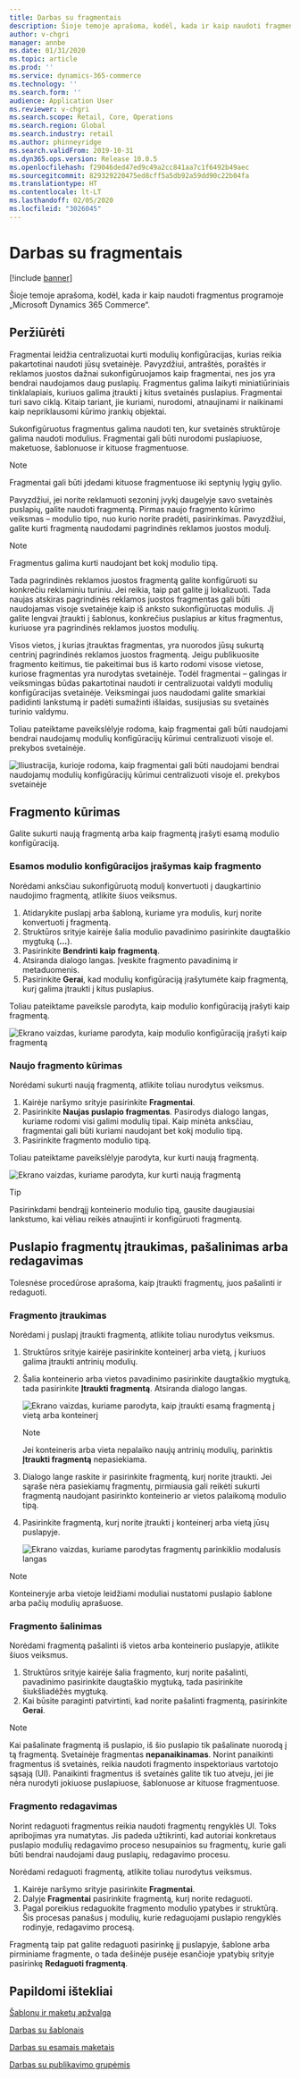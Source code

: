 ```yaml
---
title: Darbas su fragmentais
description: Šioje temoje aprašoma, kodėl, kada ir kaip naudoti fragmentus programoje „Microsoft Dynamics 365 Commerce“.
author: v-chgri
manager: annbe
ms.date: 01/31/2020
ms.topic: article
ms.prod: ''
ms.service: dynamics-365-commerce
ms.technology: ''
ms.search.form: ''
audience: Application User
ms.reviewer: v-chgri
ms.search.scope: Retail, Core, Operations
ms.search.region: Global
ms.search.industry: retail
ms.author: phinneyridge
ms.search.validFrom: 2019-10-31
ms.dyn365.ops.version: Release 10.0.5
ms.openlocfilehash: f29046ded47ed9c49a2cc841aa7c1f6492b49aec
ms.sourcegitcommit: 829329220475ed8cff5a5db92a59dd90c22b04fa
ms.translationtype: HT
ms.contentlocale: lt-LT
ms.lasthandoff: 02/05/2020
ms.locfileid: "3026045"
---
```

# <a name="work-with-fragments"></a>Darbas su fragmentais 


[!include [banner](includes/banner.md)]

Šioje temoje aprašoma, kodėl, kada ir kaip naudoti fragmentus programoje „Microsoft Dynamics 365 Commerce“.

## <a name="overview"></a>Peržiūrėti

Fragmentai leidžia centralizuotai kurti modulių konfigūracijas, kurias reikia pakartotinai naudoti jūsų svetainėje. Pavyzdžiui, antraštės, poraštės ir reklamos juostos dažnai sukonfigūruojamos kaip fragmentai, nes jos yra bendrai naudojamos daug puslapių. Fragmentus galima laikyti miniatiūriniais tinklalapiais, kuriuos galima įtraukti į kitus svetainės puslapius. Fragmentai turi savo ciklą. Kitaip tariant, jie kuriami, nurodomi, atnaujinami ir naikinami kaip nepriklausomi kūrimo įrankių objektai.

Sukonfigūruotus fragmentus galima naudoti ten, kur svetainės struktūroje galima naudoti modulius. Fragmentai gali būti nurodomi puslapiuose, maketuose, šablonuose ir kituose fragmentuose.

> [!NOTE]
> Fragmentai gali būti įdedami kituose fragmentuose iki septynių lygių gylio.

Pavyzdžiui, jei norite reklamuoti sezoninį įvykį daugelyje savo svetainės puslapių, galite naudoti fragmentą. Pirmas naujo fragmento kūrimo veiksmas – modulio tipo, nuo kurio norite pradėti, pasirinkimas. Pavyzdžiui, galite kurti fragmentą naudodami pagrindinės reklamos juostos modulį.

> [!NOTE]
> Fragmentus galima kurti naudojant bet kokį modulio tipą.

Tada pagrindinės reklamos juostos fragmentą galite konfigūruoti su konkrečiu reklaminiu turiniu. Jei reikia, taip pat galite jį lokalizuoti. Tada naujas atskiras pagrindinės reklamos juostos fragmentas gali būti naudojamas visoje svetainėje kaip iš anksto sukonfigūruotas modulis. Jį galite lengvai įtraukti į šablonus, konkrečius puslapius ar kitus fragmentus, kuriuose yra pagrindinės reklamos juostos modulių.

Visos vietos, į kurias įtrauktas fragmentas, yra nuorodos jūsų sukurtą centrinį pagrindinės reklamos juostos fragmentą. Jeigu publikuosite fragmento keitimus, tie pakeitimai bus iš karto rodomi visose vietose, kuriose fragmentas yra nurodytas svetainėje. Todėl fragmentai – galingas ir veiksmingas būdas pakartotinai naudoti ir centralizuotai valdyti modulių konfigūracijas svetainėje. Veiksmingai juos naudodami galite smarkiai padidinti lankstumą ir padėti sumažinti išlaidas, susijusias su svetainės turinio valdymu.

Toliau pateiktame paveikslėlyje rodoma, kaip fragmentai gali būti naudojami bendrai naudojamų modulių konfigūracijų kūrimui centralizuoti visoje el. prekybos svetainėje.

![Iliustracija, kurioje rodoma, kaip fragmentai gali būti naudojami bendrai naudojamų modulių konfigūracijų kūrimui centralizuoti visoje el. prekybos svetainėje](./media/fragment-figure1.png)

## <a name="create-a-fragment"></a>Fragmento kūrimas

Galite sukurti naują fragmentą arba kaip fragmentą įrašyti esamą modulio konfigūraciją.

### <a name="save-an-existing-module-configuration-as-a-fragment"></a>Esamos modulio konfigūracijos įrašymas kaip fragmento

Norėdami anksčiau sukonfigūruotą modulį konvertuoti į daugkartinio naudojimo fragmentą, atlikite šiuos veiksmus.

1. Atidarykite puslapį arba šabloną, kuriame yra modulis, kurį norite konvertuoti į fragmentą.
1. Struktūros srityje kairėje šalia modulio pavadinimo pasirinkite daugtaškio mygtuką (**...**). 
1. Pasirinkite **Bendrinti kaip fragmentą**. 
1. Atsiranda dialogo langas. Įveskite fragmento pavadinimą ir metaduomenis.
1. Pasirinkite **Gerai**, kad modulių konfigūraciją įrašytumėte kaip fragmentą, kurį galima įtraukti į kitus puslapius.

Toliau pateiktame paveiksle parodyta, kaip modulio konfigūraciją įrašyti kaip fragmentą.

![Ekrano vaizdas, kuriame parodyta, kaip modulio konfigūraciją įrašyti kaip fragmentą](./media/save-as-fragment.png)

### <a name="create-a-new-fragment"></a>Naujo fragmento kūrimas

Norėdami sukurti naują fragmentą, atlikite toliau nurodytus veiksmus.

1. Kairėje naršymo srityje pasirinkite **Fragmentai**.
1. Pasirinkite **Naujas puslapio fragmentas**. Pasirodys dialogo langas, kuriame rodomi visi galimi modulių tipai. Kaip minėta anksčiau, fragmentai gali būti kuriami naudojant bet kokį modulio tipą.
1. Pasirinkite fragmento modulio tipą.

Toliau pateiktame paveikslėlyje parodyta, kur kurti naują fragmentą.

![Ekrano vaizdas, kuriame parodyta, kur kurti naują fragmentą](./media/fragment-nav-menu.png)

> [!TIP]
> Pasirinkdami bendrąjį konteinerio modulio tipą, gausite daugiausiai lankstumo, kai vėliau reikės atnaujinti ir konfigūruoti fragmentą.

## <a name="add-remove-or-edit-fragments-on-a-page"></a>Puslapio fragmentų įtraukimas, pašalinimas arba redagavimas

Tolesnėse procedūrose aprašoma, kaip įtraukti fragmentų, juos pašalinti ir redaguoti.

### <a name="add-a-fragment"></a>Fragmento įtraukimas

Norėdami į puslapį įtraukti fragmentą, atlikite toliau nurodytus veiksmus.

1. Struktūros srityje kairėje pasirinkite konteinerį arba vietą, į kuriuos galima įtraukti antrinių modulių.
1. Šalia konteinerio arba vietos pavadinimo pasirinkite daugtaškio mygtuką, tada pasirinkite **Įtraukti fragmentą**. Atsiranda dialogo langas.

    ![Ekrano vaizdas, kuriame parodyta, kaip įtraukti esamą fragmentą į vietą arba konteinerį](./media/add-fragment.png)
 
    > [!NOTE]
    > Jei konteineris arba vieta nepalaiko naujų antrinių modulių, parinktis **Įtraukti fragmentą** nepasiekiama.
    
1. Dialogo lange raskite ir pasirinkite fragmentą, kurį norite įtraukti. Jei sąraše nėra pasiekiamų fragmentų, pirmiausia gali reikėti sukurti fragmentą naudojant pasirinkto konteinerio ar vietos palaikomą modulio tipą.
1. Pasirinkite fragmentą, kurį norite įtraukti į konteinerį arba vietą jūsų puslapyje.

    ![Ekrano vaizdas, kuriame parodytas fragmentų parinkiklio modalusis langas](./media/fragment-picker.png)

> [!NOTE]
> Konteineryje arba vietoje leidžiami moduliai nustatomi puslapio šablone arba pačių modulių aprašuose.

### <a name="remove-a-fragment"></a>Fragmento šalinimas

Norėdami fragmentą pašalinti iš vietos arba konteinerio puslapyje, atlikite šiuos veiksmus.

1. Struktūros srityje kairėje šalia fragmento, kurį norite pašalinti, pavadinimo pasirinkite daugtaškio mygtuką, tada pasirinkite šiukšliadėžės mygtuką.
1. Kai būsite paraginti patvirtinti, kad norite pašalinti fragmentą, pasirinkite **Gerai**.

> [!NOTE]
> Kai pašalinate fragmentą iš puslapio, iš šio puslapio tik pašalinate nuorodą į tą fragmentą. Svetainėje fragmentas **nepanaikinamas**. Norint panaikinti fragmentus iš svetainės, reikia naudoti fragmento inspektoriaus vartotojo sąsają (UI). Panaikinti fragmentus iš svetainės galite tik tuo atveju, jei jie nėra nurodyti jokiuose puslapiuose, šablonuose ar kituose fragmentuose.

### <a name="edit-a-fragment"></a>Fragmento redagavimas

Norint redaguoti fragmentus reikia naudoti fragmentų rengyklės UI. Toks apribojimas yra numatytas. Jis padeda užtikrinti, kad autoriai konkretaus puslapio modulių redagavimo proceso nesupainios su fragmentų, kurie gali būti bendrai naudojami daug puslapių, redagavimo procesu.

Norėdami redaguoti fragmentą, atlikite toliau nurodytus veiksmus.

1. Kairėje naršymo srityje pasirinkite **Fragmentai**.
1. Dalyje **Fragmentai** pasirinkite fragmentą, kurį norite redaguoti.
1. Pagal poreikius redaguokite fragmento modulio ypatybes ir struktūrą. Šis procesas panašus į modulių, kurie redaguojami puslapio rengyklės rodinyje, redagavimo procesą.

Fragmentą taip pat galite redaguoti pasirinkę jį puslapyje, šablone arba pirminiame fragmente, o tada dešinėje pusėje esančioje ypatybių srityje pasirinkę **Redaguoti fragmentą**.

## <a name="additional-resources"></a>Papildomi ištekliai

[Šablonų ir maketų apžvalga](templates-layouts-overview.md)

[Darbas su šablonais](work-with-templates.md)

[Darbas su esamais maketais](work-with-layouts.md)

[Darbas su publikavimo grupėmis](publish-groups.md)
